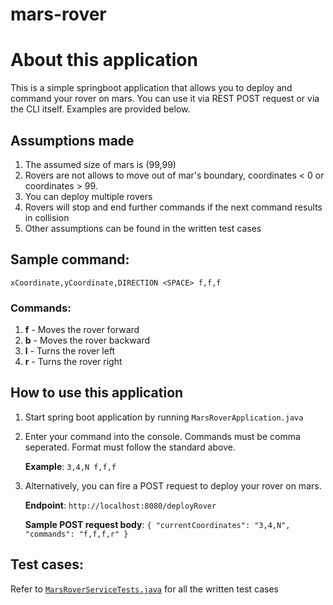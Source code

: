 # mars-rover

# About this application

This is a simple springboot application that allows you to deploy and command your rover on mars. You can use it via REST POST request or via the CLI itself. Examples are provided below.

## Assumptions made
1. The assumed size of mars is (99,99)
2. Rovers are not allows to move out of mar's boundary, coordinates < 0 or coordinates > 99.
3. You can deploy multiple rovers
4. Rovers will stop and end further commands if the next command results in collision
5. Other assumptions can be found in the written test cases

## Sample command:

`xCoordinate,yCoordinate,DIRECTION <SPACE> f,f,f`

### Commands:
1. **f** - Moves the rover forward
2. **b** - Moves the rover backward
3. **l** - Turns the rover left
4. **r** - Turns the rover right

## How to use this application
1. Start spring boot application by running `MarsRoverApplication.java`
2. Enter your command into the console. Commands must be comma seperated.  Format must follow the standard above.

   **Example**: `3,4,N f,f,f`

3. Alternatively, you can fire a POST request to deploy your rover on mars.

   **Endpoint**: `http://localhost:8080/deployRover`
   
   **Sample POST request body**: `{
      "currentCoordinates": "3,4,N",
      "commands": "f,f,f,r"
    }`


## Test cases: 

Refer to [`MarsRoverServiceTests.java`](https://github.com/johnnyleejy/mars-rover/blob/master/src/test/java/com/project/marsrover/MarsRoverServiceTests.java) for all the written test cases
